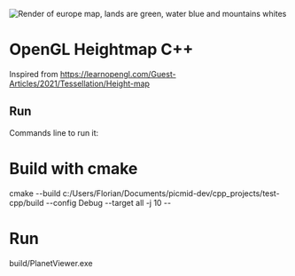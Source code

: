![Render of europe map, lands are green, water blue and mountains whites](relative%20assets/capture01.gif?raw=true "Capture 01")

# OpenGL Heightmap C++

Inspired from https://learnopengl.com/Guest-Articles/2021/Tessellation/Height-map

## Run

Commands line to run it:

  # Build with cmake
  cmake --build c:/Users/Florian/Documents/picmid-dev/cpp_projects/test-cpp/build --config Debug --target all -j 10 --
  # Run
  build/PlanetViewer.exe


